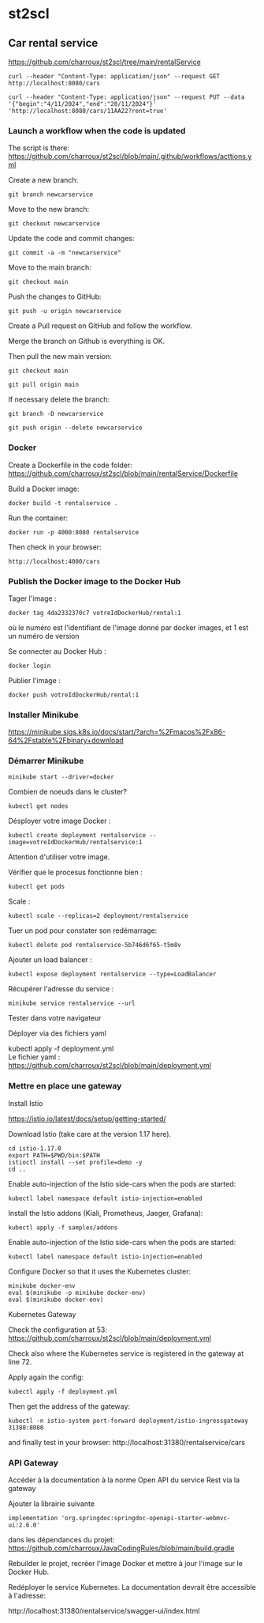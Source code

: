 # st2scl

## Car rental service

https://github.com/charroux/st2scl/tree/main/rentalService

```
curl --header "Content-Type: application/json" --request GET http://localhost:8080/cars
```

```
curl --header "Content-Type: application/json" --request PUT --data '{"begin":"4/11/2024","end":"20/11/2024"}' 'http://localhost:8080/cars/11AA22?rent=true'
```

### Launch a workflow when the code is updated

The script is there: https://github.com/charroux/st2scl/blob/main/.github/workflows/acttions.yml

Create a new branch:
```
git branch newcarservice
```
Move to the new branch:
```
git checkout newcarservice
```
Update the code and commit changes:
```
git commit -a -m "newcarservice"
```
Move to the main branch:
```
git checkout main
```
Push the changes to GitHub:
```
git push -u origin newcarservice
```
Create a Pull request on GitHub and follow the workflow.

Merge the branch on Github is everything is OK.

Then pull the new main version:

```
git checkout main
```
```
git pull origin main
```

If necessary delete the branch:

```
git branch -D newcarservice
```
```
git push origin --delete newcarservice
```

### Docker

Create a Dockerfile in the code folder: https://github.com/charroux/st2scl/blob/main/rentalService/Dockerfile

Build a Docker image:
```
docker build -t rentalservice .      
```
Run the container:
```
docker run -p 4000:8080 rentalservice    
```
Then check in your browser:
```
http://localhost:4000/cars
```

### Publish the Docker image to the Docker Hub

Tager l'image :
```
docker tag 4da2332370c7 votreIdDockerHub/rental:1
```
où le numéro est l'identifiant de l'image donné par docker images, et 1 est un numéro de version

Se connecter au Docker Hub : 
```
docker login
```

Publier l'image :
```
docker push votreIdDockerHub/rental:1      
```

### Installer Minikube

https://minikube.sigs.k8s.io/docs/start/?arch=%2Fmacos%2Fx86-64%2Fstable%2Fbinary+download

### Démarrer Minikube
```
minikube start --driver=docker      
```

Combien de noeuds dans le cluster?
```
kubectl get nodes      
```
Désployer votre image Docker :
```
kubectl create deployment rentalservice --image=votreIdDockerHub/rentalservice:1      
```
Attention d'utiliser votre image.

Vérifier que le procesus fonctionne bien :
```
kubectl get pods      
```
Scale :
```
kubectl scale --replicas=2 deployment/rentalservice          
```     

Tuer un pod pour constater son redémarrage:
```
kubectl delete pod rentalservice-5b746d6f65-t5m8v               
```    
Ajouter un load balancer :
```
kubectl expose deployment rentalservice --type=LoadBalancer              
```    
Récupérer l'adresse du service :
```
minikube service rentalservice --url                      
```    
Tester dans votre navigateur

Déployer via des fichiers yaml

kubectl apply -f deployment.yml           
Le fichier yaml : https://github.com/charroux/st2scl/blob/main/deployment.yml

### Mettre en place une gateway

Install Istio

https://istio.io/latest/docs/setup/getting-started/

Download Istio (take care at the version 1.17 here).

```  
cd istio-1.17.0    
export PATH=$PWD/bin:$PATH    
istioctl install --set profile=demo -y
cd ..
```  
Enable auto-injection of the Istio side-cars when the pods are started:
```
kubectl label namespace default istio-injection=enabled
```

Install the Istio addons (Kiali, Prometheus, Jaeger, Grafana):

```  
kubectl apply -f samples/addons
```

Enable auto-injection of the Istio side-cars when the pods are started:

```  
kubectl label namespace default istio-injection=enabled
```  
Configure Docker so that it uses the Kubernetes cluster:

```  
minikube docker-env
eval $(minikube -p minikube docker-env)
eval $(minikube docker-env)
```  
Kubernetes Gateway

Check the configuration at 53: https://github.com/charroux/st2scl/blob/main/deployment.yml

Check also where the Kubernetes service is registered in the gateway at line 72.

Apply again the config:

```  
kubectl apply -f deployment.yml
```   
Then get the address of the gateway:
```  
kubectl -n istio-system port-forward deployment/istio-ingressgateway 31380:8080
```   
and finally test in your browser: http://localhost:31380/rentalservice/cars

### API Gateway

Accéder à la documentation à la norme Open API du service Rest via la gateway

Ajouter la librairie suivante

```  
implementation 'org.springdoc:springdoc-openapi-starter-webmvc-ui:2.6.0'
```  
dans les dépendances du projet: https://github.com/charroux/JavaCodingRules/blob/main/build.gradle

Rebuilder le projet, recréer l'image Docker et mettre à jour l'image sur le Docker Hub.

Redéployer le service Kubernetes. La documentation devrait être accessible à l'adresse:

http://localhost:31380/rentalservice/swagger-ui/index.html
